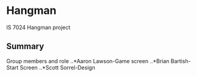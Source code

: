 # Hangman
IS 7024 Hangman project

## Summary
Group members and role
..*Aaron Lawson-Game screen
..*Brian Bartish-Start Screen
..*Scott Sorrel-Design
